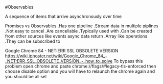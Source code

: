 #Observables

A sequence of items that arrive asynchronously over time

Promises        vs          Observables
.Has one pipeline           .Stream data in multiple piplines
.Not easy to cancel         .Are cancellable
.Typically used with        .Can be created from other sources like events
async data return           .Array like operations
                            .They can be subscribed to


Google Chrome 84 - NET:ERR SSL OBSOLETE VERSION
https://wiki.iphoster.net/wiki/Google_Chrome_84_-_NET:ERR_SSL_OBSOLETE_VERSION_-_how_to_solve
To bypass this problem open chrome and paste
chrome://flags/#legacy-tls-enforced
then choose disable option and you will have to relaunch the chrome again and you should be all set